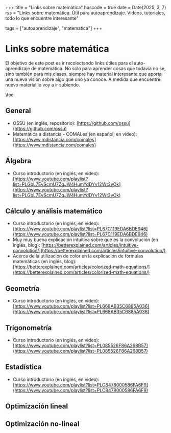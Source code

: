 +++
title = "Links sobre matemática"
hascode = true
date = Date(2025, 3, 7)
rss = "Links sobre matemática. Útil para autoaprendizaje. Videos, tutoriales, todo lo que encuentre interesante"

tags = ["autoaprendizaje", "matematica"]
+++

# Links sobre matemática
El objetivo de este post es ir recolectando links útiles para el auto-aprendizaje de matemática. No solo para aprender cosas que todavía no se, sinó también para mis clases, siempre hay material interesante que aporta una nueva visión sobre algo que uno ya conoce. A medida que encuentre nuevo material lo voy a ir subiendo.

\toc

## General
 * OSSU (en inglés, repositorio): [https://github.com/ossu](https://github.com/ossu)
 * Matemática a distancia - COMALes (en español, en video): [https://www.mdistancia.com/comales](https://www.mdistancia.com/comales)

## Álgebra

 * Curso introductorio (en inglés, en video): [https://www.youtube.com/playlist?list=PLGbL7EvScmU7ZqJW4HumYdDYv12Wt3yOk](https://www.youtube.com/playlist?list=PLGbL7EvScmU7ZqJW4HumYdDYv12Wt3yOk)

## Cálculo y análisis matemático

 * Curso introductorio (en inglés, en video): [https://www.youtube.com/playlist?list=PL67C119EDA6BDE946](https://www.youtube.com/playlist?list=PL67C119EDA6BDE946)
 * Muy muy buena explicación intuitiva sobre que es la convolución (en inglés, blog): [https://betterexplained.com/articles/intuitive-convolution/](https://betterexplained.com/articles/intuitive-convolution/)
 * Acerca de la utilización de color en la explicación de fórmulas matemáticas (en inglés, blog): [https://betterexplained.com/articles/colorized-math-equations/](https://betterexplained.com/articles/colorized-math-equations/)

## Geometría

 * Curso introductorio (en inglés, en video): [https://www.youtube.com/playlist?list=PL668AB35C6885A036](https://www.youtube.com/playlist?list=PL668AB35C6885A036)

## Trigonometría

 * Curso introductorio (en inglés, en video): [https://www.youtube.com/playlist?list=PL085526F86A268B57](https://www.youtube.com/playlist?list=PL085526F86A268B57)

## Estadística

 * Curso introductorio (en inglés, en video): [https://www.youtube.com/playlist?list=PLC8478000586FA6F9](https://www.youtube.com/playlist?list=PLC8478000586FA6F9)

## Optimización lineal

## Optimización no-lineal
